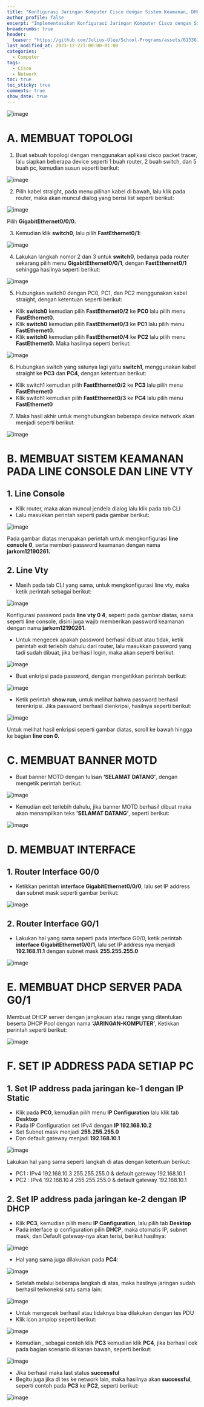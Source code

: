 ```yaml
---
title: "Konfigurasi Jaringan Komputer Cisco dengan Sistem Keamanan, DHCP Server, dan Banner MOTD pada Router."
author_profile: false
excerpt: "Implementasikan Konfigurasi Jaringan Komputer Cisco dengan Sistem Keamanan yang melibatkan enkripsi pada line console dan line vty, serta penerapan DHCP Server dengan eksklusi rentang IP, dan tambahan keamanan berupa pesan MOTD sebagai banner pada Router, dengan Interface G0/0 IP 192.168.10.1/24 dan Interface G0/1 IP 192.168.11.1/24, fungsi DHCP Server di G0/1, eksklusi IP dari 192.168.11.1 hingga 192.168.11.40 dan 192.168.11.150 hingga 192.168.11.254, menggunakan DHCP Pool bernama 'JARINGAN-KOMPUTER', serta penyesuaian kata sandi pada line console dan line vty untuk meningkatkan keamanan secara menyeluruh."
breadcrumbs: true
header:
  teaser: "https://github.com/Julius-Ulee/School-Programs/assets/61336116/f04373ef-b530-41a9-a2f5-28918dc1a15a"
last_modified_at: 2023-12-22T:00:00-01:00
categories:
  - Computer
tags:
  - Cisco
  - Network
toc: true
toc_sticky: true
comments: true
show_date: true
---
```


![image](https://github.com/Julius-Ulee/School-Programs/assets/61336116/a9535db0-7da4-49d0-b384-55b920395553)

# A. MEMBUAT TOPOLOGI
1. Buat sebuah topologi dengan menggunakan aplikasi cisco packet tracer, lalu siapkan beberapa device seperti 1 buah router, 2 buah switch, dan 5 buah pc, kemudian susun seperti berikut:

![image](https://github.com/Julius-Ulee/School-Programs/assets/61336116/376f8877-8a49-4835-acc2-0ab0690fa586)

2. Pilih kabel straight, pada menu pilihan kabel di bawah, lalu klik pada router, maka akan muncul dialog yang berisi list seperti berikut:

![image](https://github.com/Julius-Ulee/School-Programs/assets/61336116/8d4b1ba7-d2b8-4731-89c1-b755abfdafdb)

Pilih **GigabitEthernet0/0/0.**

3. Kemudian klik **switch0**, lalu pilih **FastEthernet0/1:**

![image](https://github.com/Julius-Ulee/School-Programs/assets/61336116/b2136ffd-9efb-44f7-963b-a1fff0eeed93)

4. Lakukan langkah nomor 2 dan 3 untuk **switch0**, bedanya pada router sekarang pilih menu **GigabitEthernet0/0/1**, dengan **FastEthernet0/1** sehingga hasilnya seperti berikut:

![image](https://github.com/Julius-Ulee/School-Programs/assets/61336116/4cd71fba-e164-4790-8d2a-3e891f2ae80d)

5. Hubungkan switch0 dengan PC0, PC1, dan PC2 menggunakan kabel straight, dengan ketentuan seperti berikut:
- Klik **switch0** kemudian pilih **FastEthernet0/2** ke **PC0** lalu pilih menu **FastEthernet0.**
- Klik **switch0** kemudian pilih **FastEthernet0/3** ke **PC1** lalu pilih menu **FastEthernet0.**
- Klik **switch0** kemudian pilih **FastEthernet0/4** ke **PC2** lalu pilih menu **FastEthernet0.**
Maka hasilnya seperti berikut:

![image](https://github.com/Julius-Ulee/School-Programs/assets/61336116/10e85dbb-bbf8-4f4f-af22-b75c29e69fb9)

6. Hubungkan switch yang satunya lagi yaitu **switch1**, menggunakan kabel straight ke **PC3** dan **PC4**, dengan ketentuan berikut:
- Klik switch1 kemudian pilih **FastEthernet0/2** ke **PC3** lalu pilih menu **FastEthernet0**
- Klik switch1 kemudian pilih **FastEthernet0/3** ke **PC4** lalu pilih menu **FastEthernet0**

7. Maka hasil akhir untuk menghubungkan beberapa device network akan menjadi seperti berikut:

![image](https://github.com/Julius-Ulee/School-Programs/assets/61336116/1fee0dbe-a93e-4132-9222-8595214e7a0d)

# B. MEMBUAT SISTEM KEAMANAN PADA LINE CONSOLE DAN LINE VTY

## 1. Line Console

- Klik router, maka akan muncul jendela dialog lalu klik pada tab CLI
- Lalu masukkan perintah seperti pada gambar berikut:

![image](https://github.com/Julius-Ulee/School-Programs/assets/61336116/a5c93e14-c302-4956-8a62-30fde9eada09)

Pada gambar diatas merupakan perintah untuk mengkonfigurasi **line console 0**, serta memberi password keamanan dengan nama **jarkom12190261.**

## 2. Line Vty
- Masih pada tab CLI yang sama, untuk mengkonfigurasi line vty, maka ketik perintah sebagai berikut:

![image](https://github.com/Julius-Ulee/School-Programs/assets/61336116/e01fe90f-72fd-4052-86b0-fb4b6921b6c0)

Konfigurasi password pada **line vty 0 4**, seperti pada gambar diatas, sama seperti line console, disini juga wajib memberikan password keamanan dengan nama **jarkom12190261.**

- Untuk mengecek apakah password berhasil dibuat atau tidak, ketik perintah exit terlebih dahulu dari router, lalu masukkan password yang tadi sudah dibuat, jika berhasil login, maka akan seperti berikut:

![image](https://github.com/Julius-Ulee/School-Programs/assets/61336116/011d03da-b4d2-424d-8f63-fa9fd397b630)

- Buat enkripsi pada password, dengan mengetikkan perintah berikut:

![image](https://github.com/Julius-Ulee/School-Programs/assets/61336116/fb82365b-3631-4434-99c4-0f65961a96c9)

- Ketik perintah **show run**, untuk melihat bahwa password berhasil terenkripsi. Jika password berhasil dienkripsi, hasilnya seperti berikut:

![image](https://github.com/Julius-Ulee/School-Programs/assets/61336116/db3b3d18-7d77-47d4-a538-6352309a8552)

Untuk melihat hasil enkripsi seperti gambar diatas, scroll ke bawah hingga ke bagian **line con 0.**

# C. MEMBUAT BANNER MOTD
- Buat banner MOTD dengan tulisan **‘SELAMAT DATANG’**, dengan mengetik perintah berikut:

![image](https://github.com/Julius-Ulee/School-Programs/assets/61336116/9baae2f1-9794-43dd-9ae7-78d4dbe21a4b)

- Kemudian exit terlebih dahulu, jika banner MOTD berhasil dibuat maka akan menampilkan teks **'SELAMAT DATANG’**, seperti berikut:

![image](https://github.com/Julius-Ulee/School-Programs/assets/61336116/5c7586be-63a8-400e-97f2-07a23e05ce6a)

# D. MEMBUAT INTERFACE
## 1. Router Interface G0/0
- Ketikkan perintah **interface GigabitEthernet0/0/0**, lalu set IP address dan subnet mask seperti gambar berikut:

![image](https://github.com/Julius-Ulee/School-Programs/assets/61336116/587858e0-2c95-47a9-9f1e-c835711153d3)

## 2. Router Interface G0/1
- Lakukan hal yang sama seperti pada interface G0/0, ketik perintah **interface GigabitEthernet0/0/1**, lalu set IP address nya menjadi **192.168.11.1** dengan subnet mask **255.255.255.0**

![image](https://github.com/Julius-Ulee/School-Programs/assets/61336116/0c0a274f-921b-4f25-b27e-940f1280b5dd)

# E. MEMBUAT DHCP SERVER PADA G0/1
Membuat DHCP server dengan jangkauan atau range yang ditentukan beserta DHCP Pool dengan nama **‘JARINGAN-KOMPUTER’**, Ketikkan perintah seperti berikut:

![image](https://github.com/Julius-Ulee/School-Programs/assets/61336116/f49fb85d-ef3f-4bf7-944e-c6dbc91dcfb9)

# F. SET IP ADDRESS PADA SETIAP PC
## 1. Set IP address pada jaringan ke-1 dengan IP Static
- Klik pada **PC0**, kemudian pilih menu **IP Configuration** lalu klik tab **Desktop**
- Pada IP Configuration set IPv4 dengan **IP 192.168.10.2**
- Set Subnet mask menjadi **255.255.255.0**
- Dan default gateway menjadi **192.168.10.1**

![image](https://github.com/Julius-Ulee/School-Programs/assets/61336116/abe834ad-d9ef-4c26-81ec-da512b184c9a)

Lakukan hal yang sama seperti langkah di atas dengan ketentuan berikut:
- PC1 : IPv4 192.168.10.3 255.255.255.0 & default gateway 192.168.10.1
- PC2 : IPv4 192.168.10.4 255.255.255.0 & default gateway 192.168.10.1


## 2. Set IP address pada jaringan ke-2 dengan IP DHCP
- Klik **PC3**, kemudian pilih menu **IP Configuration**, lalu pilih tab **Desktop**
- Pada interface ip configuration pilih **DHCP**, maka otomatis IP, subnet mask, dan Default gateway-nya akan terisi, berikut hasilnya:

![image](https://github.com/Julius-Ulee/School-Programs/assets/61336116/3b481efa-ab85-4280-af86-e87ecca69997)

- Hal yang sama juga dilakukan pada **PC4**:

![image](https://github.com/Julius-Ulee/School-Programs/assets/61336116/330b1209-1d9d-4a58-a4be-e9284bbefc5c)

- Setelah melalui beberapa langkah di atas, maka hasilnya jaringan sudah berhasil terkoneksi satu sama lain:

![image](https://github.com/Julius-Ulee/School-Programs/assets/61336116/2fafe049-cb25-441a-aa30-a5cbd73980ae)

- Untuk mengecek berhasil atau tidaknya bisa dilakukan dengan tes PDU
- Klik icon amplop seperti berikut:

![image](https://github.com/Julius-Ulee/School-Programs/assets/61336116/56b08f24-254b-4efc-a8ee-27ba47fa4c32)

- Kemudian , sebagai contoh klik **PC3** kemudian klik **PC4**, jika berhasil cek pada bagian scenario di kanan bawah, seperti berikut:

![image](https://github.com/Julius-Ulee/School-Programs/assets/61336116/5050900e-c982-4511-98ce-6fac15fbfa05)

- Jika berhasil maka last status **successful**
- Begitu juga jika di tes ke network lain, maka hasilnya akan **successful**, seperti contoh pada **PC3** ke **PC2**, seperti berikut:

![image](https://github.com/Julius-Ulee/School-Programs/assets/61336116/3091805a-b2e9-4351-8456-0b4cc22ce74d)
